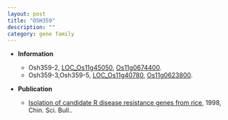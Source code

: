 ```yaml
---
layout: post
title: "OSH359"
description: ""
category: gene family
---
```


* **Information**  
    + Osh359-2, [LOC_Os11g45050](http://rice.plantbiology.msu.edu/cgi-bin/ORF_infopage.cgi?orf=LOC_Os11g45050), [Os11g0674400](http://rapdb.dna.affrc.go.jp/viewer/gbrowse_details/irgsp1?name=Os11g0674400).
    + Osh359-3,Osh359-5, [LOC_Os11g40780](http://rice.plantbiology.msu.edu/cgi-bin/ORF_infopage.cgi?orf=LOC_Os11g40780), [Os11g0623800](http://rapdb.dna.affrc.go.jp/viewer/gbrowse_details/irgsp1?name=Os11g0623800).

* **Publication**  
    + [Isolation of candidate R disease resistance genes from rice](http://www.ncbi.nlm.nih.gov/pubmed?term=Isolation+of+candidate+R+disease+resistance+genes+from+rice%5BTitle%5D), 1998, Chin. Sci. Bull..


